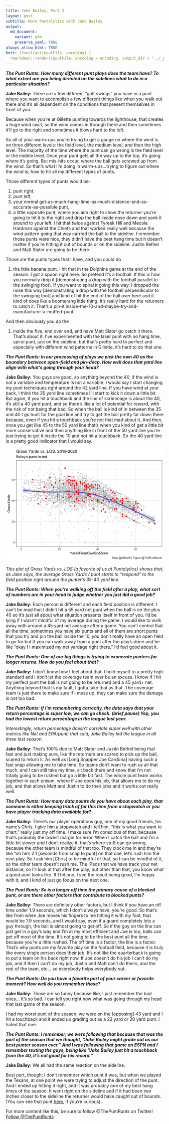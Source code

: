 ```yaml
---
title: Jake Bailey, Part 2
layout: post
subtitle: More Puntalytics with Jake Bailey
output:
  md_document:
    variant: gfm
    preserve_yaml: TRUE
always_allow_html: TRUE
knit: (function(inputFile, encoding) {
  rmarkdown::render(inputFile, encoding = encoding, output_dir = "../_posts") })
---
```


***The Punt Runts: How many different punt plays does the team have? To
what extent are you being directed on the sidelines what to do in a
particular situation?***

**Jake Bailey:** There are a few different “golf swings” you have in a
punt where you want to accomplish a few different things like when you
walk out there and it’s all dependent on the conditions that present
themselves in front of you.

Because when you’re at Gillette punting towards the lighthouse, that
creates a huge wind swirl, so the wind comes in through there and then
sometimes it’ll go to the right and sometimes it blows hard to the left.

So all of your warm-ups you’re trying to get a gauge on where the wind
is on three different levels: the field level, the medium level, and
then the high level. The majority of the time where the punt can go
wrong is the field level or the middle level. Once your punt gets all
the way up to the top, it’s going where it’s going. But mis-hits occur,
where the ball gets screwed up from the wind. So that’s what I’m doing
in warm-ups…trying to figure out where the wind is, how to hit all my
different types of punts.

Those different types of punts would be:

1.  punt right,
2.  punt left,
3.  your normal
    get-as-much-hang-time-as-much-distance-and-as-accurate-as-possible
    punt,
4.  a little opposite punt, where you aim right to show the returner
    you’re going to hit it to the right and drop the ball inside nose
    down and yank it around to your left. I hit that twice against
    Tyreek Hill and Mecole Hardman against the Chiefs and that worked
    really well because the wind pattern going that way carried the ball
    to the sideline. I remember those punts were nice, they didn’t have
    the best hang time but it doesn’t matter if you’re hitting it out of
    bounds or on the sideline. Justin Bethel and Matt Slater are going
    to be there.

Those are the punts types that I have, and you could do

1.  the little banana punt. I hit that in the Dolphins game at the end
    of the season. I got a spoon right here. So pretend it’s a football.
    If this is how you normally drop it \[demonstrating a drop with the
    football parallel to the swinging foot\]. If you want to spiral it
    going this way, I dropped the nose this way \[demonstrating a drop
    with the football perpendicular to the swinging foot\] and kind of
    hit the end of the ball over here and it kind of does like a
    boomerang little thing. It’s really hard for the returners to catch
    it. That’s a pin-it
    inside-the-10-and-maybe-try-and-manufacturer-a-muffed-punt.

And then obviously you do the

1.  inside the five, end over end, and have Matt Slater go catch it
    there. That’s about it. I’ve experimented with the laser punt with
    no hang time, spiral punt, just on the sideline, but that’s pretty
    hard to perfect and especially with different wind patterns in
    Gillette, it’s hard to do that one.

***The Punt Runts: In our processing of plays we pick the own 40 as the
boundary between open-field and pin-deep. How well does that yard line
align with what’s going through your head?***

**Jake Bailey:** You guys are good, so anything beyond the 40, if the
wind is not a variable and temperature is not a variable. I would say I
start changing my punt techniques right around the 42 yard line. If you
have wind at your back, I think the 35 yard line sometimes I’ll start to
kick it down a little bit. But again, if you hit a touchback and the
line of scrimmage is about the 40, it’s still a 40 yard punt, and so
there’s like a lot of potential for reward, with the risk of not being
that bad. So when the ball is kind of in between the 35 and 40 I go hunt
for the goal line and try to get the ball pretty far down there because,
even if you hit a touchback you’re not that mad about it. And then, once
you get like 45 to the 50 yard line that’s when you kind of get a little
bit more conservative and then anything like in front of the 50 yard
line you’re just trying to get it inside the 10 and not hit a touchback.
So the 40 yard line is a pretty good indicator that I would say.

![](../assets/img/Rmarkdown/losplot-1.png)<!-- -->

*This plot of Gross Yards vs. LOS (a favorite of us at Puntalytics)
shows that, as Jake says, the average Gross Yards / punt starts to
“respond” to the field position right around the punter’s 35-40 yard
line.*

***The Punt Runts: When you’re walking off the field after a play, what
sort of numbers are in your head to judge whether you just did a good
job?***

**Jake Bailey:** Each person is different and each field position is
different. I can’t be mad that I didn’t hit a 55 yard net punt when the
ball is on the plus 40 so it’s just all about what situation presents
itself in front of you. I’d be lying if I wasn’t mindful of my average
during the game. I would like to walk away with around a 45 yard net
average after a game. You can’t control that all the time, sometimes you
have six punts and all of them are short punts that you try and pin the
ball inside the 10, you don’t really have an open field to go for but if
you can walk away from a punt after the play’s done and be like “okay I
I maximized my net yardage right there,” I’d feel good about it.

***The Punt Runts: One of our big things is trying to exonerate punters
for longer returns. How do you feel about that?***

**Jake Bailey:** I don’t know how I feel about that. I hold myself to a
pretty high standard and I don’t let the coverage team ever be an
excuse. I know if I hit my perfect punt the ball is not going to be
returned and a 45 yard+ net. Anything beyond that is my fault, I gotta
take that as that. The coverage team is just there to make sure if I
mess up, they can make sure the damage is not too bad.

***The Punt Runts: If I’m remembering correctly, the data says that your
return percentage is super low, we can go check. (brief pause) Yep, you
had the lowest return percentage in the league last year.***

<div data-pagedtable="false">

<script data-pagedtable-source type="application/json">
{"columns":[{"label":["punter_player_name"],"name":[1],"type":["chr"],"align":["left"]},{"label":["returnpct"],"name":[2],"type":["dbl"],"align":["right"]},{"label":["Gross"],"name":[3],"type":["dbl"],"align":["right"]},{"label":["Net"],"name":[4],"type":["dbl"],"align":["right"]},{"label":["Punter_EPA"],"name":[5],"type":["dbl"],"align":["right"]}],"data":[{"1":"J.Bailey","2":"0.22","3":"46.87","4":"45.58","5":"0.34"},{"1":"T.Townsend","2":"0.29","3":"42.63","4":"40.29","5":"-0.01"},{"1":"A.Cole","2":"0.32","3":"43.16","4":"40.14","5":"0.04"},{"1":"T.Morstead","2":"0.32","3":"42.48","4":"41.74","5":"-0.09"},{"1":"S.Koch","2":"0.33","3":"44.08","4":"42.47","5":"0.02"},{"1":"J.Hekker","2":"0.35","3":"43.46","4":"39.16","5":"0.04"},{"1":"B.Kern","2":"0.35","3":"44.19","4":"41.49","5":"0.16"},{"1":"B.Anger","2":"0.35","3":"44.17","4":"41.80","5":"0.00"},{"1":"M.Haack","2":"0.35","3":"44.12","4":"39.75","5":"0.02"},{"1":"J.Fox","2":"0.36","3":"46.73","4":"44.76","5":"0.20"},{"1":"M.Wishnowsky","2":"0.36","3":"44.37","4":"41.64","5":"0.05"},{"1":"J.Berry","2":"0.37","3":"44.72","4":"40.47","5":"0.02"},{"1":"J.Scott","2":"0.37","3":"44.17","4":"37.85","5":"-0.01"},{"1":"A.Lee","2":"0.38","3":"43.10","4":"39.64","5":"0.00"},{"1":"L.Cooke","2":"0.38","3":"45.98","4":"43.29","5":"0.10"},{"1":"C.Bojorquez","2":"0.39","3":"47.37","4":"44.00","5":"0.18"},{"1":"P.O'Donnell","2":"0.39","3":"44.12","4":"39.53","5":"0.03"},{"1":"J.Charlton","2":"0.40","3":"44.51","4":"40.42","5":"0.06"},{"1":"R.Dixon","2":"0.40","3":"42.34","4":"38.77","5":"-0.05"},{"1":"K.Huber","2":"0.41","3":"45.21","4":"42.82","5":"-0.01"},{"1":"B.Pinion","2":"0.42","3":"44.47","4":"40.18","5":"-0.02"},{"1":"S.Martin","2":"0.44","3":"44.85","4":"41.42","5":"-0.01"},{"1":"M.Dickson","2":"0.46","3":"47.67","4":"44.41","5":"0.20"},{"1":"S.Hofrichter","2":"0.46","3":"41.80","4":"39.27","5":"-0.20"},{"1":"R.Sanchez","2":"0.47","3":"43.26","4":"39.98","5":"-0.04"},{"1":"B.Mann","2":"0.48","3":"43.09","4":"37.51","5":"-0.18"},{"1":"J.Gillan","2":"0.49","3":"42.82","4":"38.33","5":"-0.11"},{"1":"T.Way","2":"0.49","3":"47.18","4":"44.32","5":"0.12"},{"1":"C.Johnston","2":"0.58","3":"44.42","4":"40.61","5":"-0.09"},{"1":"B.Colquitt","2":"0.62","3":"43.18","4":"37.35","5":"-0.23"},{"1":"T.Long","2":"0.67","3":"43.48","4":"34.08","5":"-0.24"}],"options":{"columns":{"min":{},"max":[10]},"rows":{"min":[10],"max":[10]},"pages":{}}}
  </script>

</div>

*Interestingly, return percentage doesn’t correlate super well with
other metrics like Net and EPA/punt; that said, Jake Bailey led the
league in all three last season.*

**Jake Bailey:** That’s 100% due to Matt Slater and Justin Bethel being
that fast and just making sure, like the returners are scared to pick up
the ball, scared to return it. As well as \[Long Snapper Joe Cardona\]
having such a fast snap allowing me to take time. So teams don’t want to
rush us all that much, and I can still take my time, sit back there and
know that i’m not totally going to be rushed but go a little bit fast.
The whole punt team works together in such unison, where if Joe does his
job, that allows me to do my job, and that allows Matt and Justin to do
their jobs and it works out really well.

***The Punt Runts: How many data points do you have about each play,
that someone is either keeping track of for this time from a stopwatch
or you have player tracking data available for?***

**Jake Bailey:** There’s our player operations guy, one of my good
friends, his name’s Chris. I give him a stopwatch and I tell him, “this
is what you want to chart,” really just my off time. I make sure I’m
conscious of that, because that’s probably the lowest margin for error.
When I catch the ball and I’m a little bit slower and I don’t realize
it, that’s where stuff can go wrong, because the other team is mindful
of that too. They clock me in and they’re like “oh he’s 2.1 \[seconds
from snap to punt\] on that one, let’s rush him the next play. So I ask
him \[Chris\] to be mindful of that, so I can be mindful of it, so the
other team doesn’t rush me. The iPads that we have track your net
distance, so I’ll look at that after the play, but other than that, you
know what a good punt looks like. If I hit one, I see the result being
good, I’m happy with it, and I kind of just go focus on the next one.

***The Punt Runts: So is a longer off time the primary cause of a
blocked punt, or are there other factors that contribute to blocked
punts?***

**Jake Bailey:** There are definitely other factors, but I think if you
have an off time under 1.9 seconds, which I don’t always have, you’re
good. So that’s like from when Joe moves his fingers to me hitting it
with my foot, that would be 1.9 seconds, and I would say, even if a
guard completely lets a guy through, the ball is almost going to get
off. So if the guy on the line can just get in a guy’s way and I’m at my
most efficient and Joe is too, balls can get off most of the time. It’s
not going to be the best punt all the time, because you’re a little
rushed. The off time is a factor, the line is a factor. That’s why punts
are my favorite play on the football field, because it is truly like
every single person does their job. It’s not like the quarterback is
going to put a team on his back right now. If Joe doesn’t do his job I
can’t do my job, and if then I can’t do my job, Justin and Matt can’t do
theirs, and the rest of the team, etc… so everybody helps everybody out.

***The Punt Runts: Do you have a favorite part of your career or
favorite moment? How well do you remember those?***

**Jake Bailey:** Those are so funny because like, I just remember the
bad ones… It’s so bad. I can tell you right now what was going through
my head that last game of the season.

I had my worst punt of the season, we were on the \[opposing\] 43 yard
and I hit a touchback and it ended up grading out as a 23 yard or 20
yard punt. I hated that one.

***The Punt Runts: I remember, we were following that because that was
the part of the season that we thought, “Jake Bailey might grade out as
our best punter season ever.” And I was following that game on ESPN and
I remember texting the guys, being like “Jake Bailey just hit a
touchback from the 40, it’s not good for his record.”***

**Jake Bailey:** We all had the same reaction on the sideline.

Best part, though: I don’t remember which punt it was, but when we
played the Texans, at one point we were trying to adjust the direction
of the punt. And I ended up hitting it right, and it was probably one of
my best hang times of the season. It went right on the sideline and if
it had been two inches closer to the sideline the returner would have
caught out of bounds. (You can see that punt
[here](https://www.youtube.com/embed/BSk70wHmo0M?start=377), if you’re
curious).

For more content like this, be sure to follow @ThePuntRunts on
Twitter!  
<a href="https://twitter.com/ThePuntRunts?ref_src=twsrc%5Etfw" class="twitter-follow-button" data-show-count="false">Follow
@ThePuntRunts</a>
<script async src="https://platform.twitter.com/widgets.js" charset="utf-8"></script>
